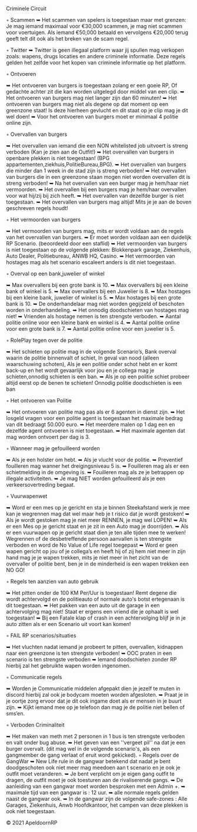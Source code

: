 Criminele Circuit

◦ Scammen ➥ Het scammen van spelers is toegestaan maar met grenzen: Je mag iemand maximaal voor €30,000 scammen, je mag niet scammen voor voertuigen. Als iemand €50,000 betaald en vervolgens €20,000 terug geeft telt dit ook als het breken van de scam regel.

◦ Twitter ➥ Twitter is geen illegaal platform waar jij spullen mag verkopen zoals: wapens, drugs locaties en andere criminele informatie. Deze regels gelden het zelfde voor het kopen van criminele informatie op het platform.

◦ Ontvoeren

➥ Het ontvoeren van burgers is toegestaan zolang er een goeie RP, Of gedachte achter zit die kan worden uitgelegd door middel van een clip.
➥ Het ontvoeren van burgers mag niet langer zijn dan 60 minuten!
➥ Het ontvoeren van burgers mag niet als degene op dat moment op een greenzone staat! Is deze hierheen gevlucht en dit staat op je clip mag je dit wel doen!
➥ Voor het ontvoeren van burgers moet er minimaal 4 politie online zijn.

◦ Overvallen van burgers

➥ Het overvallen van iemand die een NON whitelisted job uitvoert is streng verboden (Kan je zien aan de Outfit!)
➥ Het overvallen van burgers in openbare plekken is niet toegestaan! (BPG appartementen,ziekhuis,PolitieBureau,BPG).
➥ Het overvallen van burgers die minder dan 1 week in de stad zijn is streng verboden!
➥ Het overvallen van burgers die in een greenzone staan mogen niet worden overvallen dit is streng verboden!
➥ Na het overvallen van een burger mag je hem/haar niet vermoorden.
➥ Het overvallen bij een burgers mag je hem/haar overvallen voor wat hij/zij bij zich heeft.
➥ Het overvallen van dezelfde burger is niet toegestaan.
➥ Het overvallen van burgers mag altijd! Mits je je aan de boven geschreven regels houdt!

◦ Het vermoorden van burgers

➥ Het vermoorden van burgers mag, mits er wordt voldaan aan de regels van het overvallen van burgers.
➥ Er moet worden voldaan aan een duidelijk RP Scenario. (beoordeeld door een staflid)
➥ Het vermoorden van burgers is niet toegestaan op de volgende plekken: Blokkenpark garage, Ziekenhuis, Auto Dealer, Politiebureau, ANWB HQ, Casino.
➥ Het vermoorden van hostages mag als het scenario escaleert anders is dit niet toegestaan.

◦ Overval op een bank,juwelier of winkel

➥ Max overvallers bij een grote bank is 10.
➥ Max overvallers bij een kleine bank of winkel is 5.
➥ Max overvallers bij een Juwelier is 8.
➥ Max hostages bij een kleine bank, juwelier of winkel is 5.
➥ Max hostages bij een grote bank is 10.
➥ De onderhandelaar mag niet worden gegijzeld of beschoten worden in onderhandeling.
➥ Het onnodig doodschieten van hostages mag niet!
➥ Vrienden als hostage nemen is ten strengste verboden.
➥ Aantal politie online voor een kleine bank en winkel is 4.
➥ Aantal politie online voor een grote bank is 7.
➥ Aantal politie online voor een juwelier is 5.

◦ RolePlay tegen over de politie

➥ Het schieten op politie mag in de volgende Scenario’s, Bank overval waarin de politie binnenvalt of schiet, In geval van nood (alleen waarschuwing schoten), Als je een politie onder schot hebt en er komt back-up en het wordt gevaarlijk voor jou en je collega mag je schieten,onnodig schieten is een ban.
➥ Als je op een politie schiet probeer altijd eerst op de benen te schieten! Onnodig politie doodschieten is een ban

◦ Het ontvoeren van Politie

➥ Het ontvoeren van politie mag pas als er 6 agenten in dienst zijn.
➥ Het losgeld vragen voor een politie agent is toegestaan het maximale bedrag van dit bedraagt 50.000 euro.
➥ Het meerdere malen op 1 dag een en dezelfde agent ontvoeren is niet toegestaan.
➥ Het maximale agenten dat mag worden ontvoert per dag is 3.

◦ Wanneer mag je gefouilleerd worden

➥ Als je een holster om hebt.
➥ Als je vlucht voor de politie.
➥ Preventief fouilleren mag wanner het dreigingsniveau 5 is.
➥ Fouilleren mag als er een schietmelding in de omgeving is.
➥ Fouilleren mag als ze je betrappen op illegale activiteiten.
➥ Je mag NIET worden gefouilleerd als je een verkeersovertreding begaat.

◦ Vuurwapenwet

➥ Word er een mes op je gericht en sta je binnen Steekafstand werk je mee kan je wegrennen mag dat wel maar heb je t risico dat je wordt gestoken!
➥ Als je wordt gestoken mag je niet meer RENNEN, je mag wel LOPEN!
➥ Als er een Mes op je gericht staat en je zit in een Auto mag je doorrijden.
➥ Als er een vuurwapen op je gericht staat dien je ten alle tijden mee te werken! Wegrennen of de desbetreffende persoon aanvallen is ten strengste verboden en word de No Value of Life regel toegepast
➥ Word er geen wapen gericht op jou of je collega’s en heeft hij of zij hem niet meer in zijn hand mag je je wapen trekken, mits je niet meer in het zicht van de overvaller of politie bent, ben je in de minderheid is een wapen trekken een NO GO!

◦ Regels ten aanzien van auto gebruik

➥ Het pitten onder de 100 KM Per/Uur is toegestaan! Remt degene die wordt achtervolgd en de politieauto of normale auto's botst ertegenaan is dit toegestaan.
➥ Het pakken van een auto uit de garage in een achtervolging mag niet! Staat er ergens een vriend die je ophaalt is wel toegestaan!
➥ Bij een Fatale klap of crash in een achtervolging blijf je in je auto zitten als er een Scenario uit voort kan komen!

◦ FAIL RP scenarios/situaties

➥ Het vluchten nadat iemand je probeert te pitten, overvallen, kidnappen naar een greenzone is ten strengste verboden!
➥ OOC praten in een scenario is ten strengste verboden
➥ Iemand doodschieten zonder RP hierbij zal het gebruikte wapen worden ingenomen.

◦ Communicatie regels

➥ Worden je Communicatie middelen afgepakt dien je jezelf te muten in discord hierbij zal ook je bodycam moeten worden afgesloten.
➥ Praat je in je oortje zorg ervoor dat je dit ook ingame doet als er mensen in je buurt zijn.
➥ Kijkt iemand mee op je telefoon dan mag je de politie niet bellen of sms’en.

◦ Verboden Criminaliteit

➥ Het maken van meth met 2 personen in 1 bus is ten strengste verboden en valt onder bug abuse.
➥ Het geven van een ''vergeet pil'' na dat je een burger overvalt. (dit mag wel in de volgende scenario's, als een gangmember de gang verlaat of eruit word gekicked).
◦ Regels over de GangWar
➥ New Life rule in de gangwar betekend dat nadat je bent doodgeschoten ook niet meer mag meedoen aan t scenario en je ook je outfit moet veranderen.
➥ Je bent verplicht om je eigen gang outfit te dragen, de outfit moet je ook toesturen aan de rivaliserende gangs.
➥ De aanleiding van een gangwar moet worden besproken met een Admin +.
➥ maximale tijd van een gangwar is : 12 uur.
➥ alle normale regels gelden naast de gangwar ook.
➥ In de gangwar zijn de volgende safe-zones : Alle Garages, Ziekenhuis, Anwb Hoofdkantoor, het campen van deze plekken is ook niet toegestaan.

© 2021 ApeldoornRP

